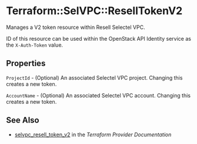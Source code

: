 # Terraform::SelVPC::ResellTokenV2

Manages a V2 token resource within Resell Selectel VPC.

ID of this resource can be used within the OpenStack API Identity service as
the `X-Auth-Token` value.

## Properties

`ProjectId` - (Optional) An associated Selectel VPC project. Changing this
creates a new token.

`AccountName` - (Optional) An associated Selectel VPC account. Changing this
creates a new token.


## See Also

* [selvpc_resell_token_v2](https://www.terraform.io/docs/providers/selvpc/r/resell_token_v2.html) in the _Terraform Provider Documentation_